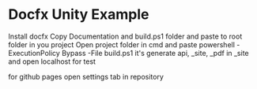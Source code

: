 # Docfx Unity Example

Install docfx
Copy Documentation and build.ps1 folder and paste to root folder in you project
Open project folder in cmd and paste
powershell -ExecutionPolicy Bypass -File build.ps1
it's generate api, _site, _pdf in _site and open localhost for test

for github pages open settings tab in repository